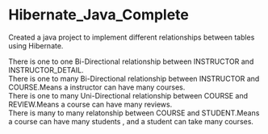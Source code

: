 # Hibernate_Java_Complete
Created a java project to implement different relationships between tables using Hibernate.

There is one to one Bi-Directional relationship between INSTRUCTOR and INSTRUCTOR_DETAIL.<br>
There is one to many Bi-Directional relationship between INSTRUCTOR and COURSE.Means a instructor can have many courses.<br>
There is one to many Uni-Directional relationship between COURSE and REVIEW.Means a course can have many reviews.<br>
There is many to many relatonship between COURSE and STUDENT.Means a course can have many students , and a student can take many courses.
